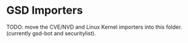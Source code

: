 # GSD Importers

TODO: move the CVE/NVD and Linux Kernel importers into this folder. (currently gsd-bot and securitylist).
